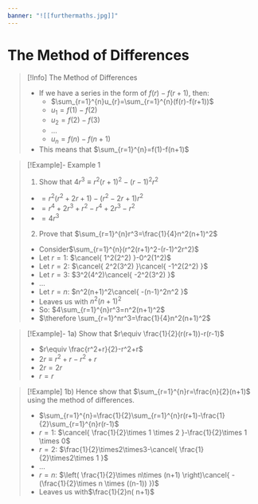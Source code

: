 ```yaml
---
banner: "![[furthermaths.jpg]]"
---
```

# The Method of Differences 

> [!Info] The Method of Differences 
> - If we have a series in the form of $f(r)-f(r+1)$, then:
> 	- $\sum_{r=1}^{n}u_{r}=\sum_{r=1}^{n}(f(r)-f(r+1))$
> 	- $u_{1} = f(1)-f(2)$
> 	- $u_{2}=f(2)-f(3)$
> 	- $\dots$
> 	- $u_{n}=f(n)-f(n+1)$
> - This means that $\sum_{r=1}^{n}=f(1)-f(n+1)$


> [!Example]- Example 1
> 1. Show that $4r^3\equiv r^2(r+1)^2-(r-1)^2r^2$
> 	- $=r^2(r^2+2r+1)-(r^2-2r+1)r^2$
> 	- $=r^4+2r^3+r^2-r^4+2r^3-r^2$
> 	- $=4r^3$
> 
> 2. Prove that $\sum_{r=1}^{n}r^3=\frac{1}{4}n^2(n+1)^2$
> 	- Consider$\sum_{r=1}^{n}(r^2(r+1)^2-(r-1)^2r^2)$
> 	- Let $r=1$:  $\cancel{ 1^2(2^2) }-0^2(1^2)$
> 	- Let $r=2$: $\cancel{ 2^2(3^2) }\cancel{ -1^2(2^2) }$
> 	- Let $r=3$: $3^2(4^2)\cancel{ -2^2(3^2) }$
> 	- $\dots$
> 	- Let $r=n$: $n^2(n+1)^2\cancel{ -(n-1)^2n^2 }$
> 	- Leaves us with $n^2(n+1)^2$
> 	- So: $4\sum_{r=1}^{n}r^3=n^2(n+1)^2$
> 	- $\therefore \sum_{r=1}^nr^3=\frac{1}{4}n^2(n+1)^2$

> [!Example]- 1a) Show that $r\equiv \frac{1}{2}(r(r+1))-r(r-1)$
> - $r\equiv \frac{r^2+r}{2}-r^2+r$
> - $2r\equiv r^2+r-r^2+r$
> - $2r=2r$
> - $r=r$

> [!Example] 1b) Hence show that $\sum_{r=1}^{n}r=\frac{n}{2}(n+1)$ using the method of differences.
> 	- $\sum_{r=1}^{n}=\frac{1}{2}\sum_{r=1}^{n}r(r+1)-\frac{1}{2}\sum_{r=1}^{n}r(r-1)$
> 	- $r=1$: $\cancel{ \frac{1}{2}\times 1 \times 2 }-\frac{1}{2}\times 1 \times 0$
> 	- $r=2$: $\frac{1}{2}\times2\times3-\cancel{ \frac{1}{2}\times2\times 1 }$
> 	- $\dots$
> 	- $r=n$: $\left( \frac{1}{2}\times n\times (n+1) \right)\cancel{ -(\frac{1}{2}\times n \times ((n-1)) })$
> 	- Leaves us with$\frac{1}{2}n( n+1)$